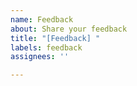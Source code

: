 ```yaml
---
name: Feedback
about: Share your feedback
title: "[Feedback] "
labels: feedback
assignees: ''

---
```



